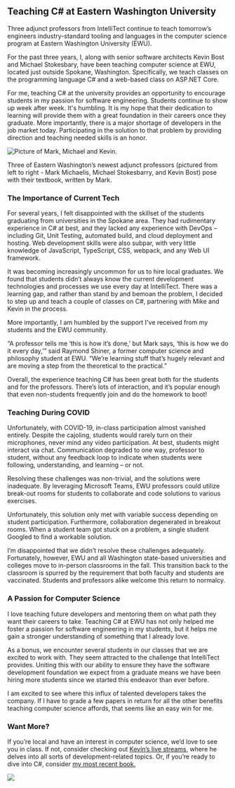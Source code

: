 

## Teaching C# at Eastern Washington University

Three adjunct professors from IntelliTect continue to teach tomorrow’s engineers industry-standard tooling and languages in the computer science program at Eastern Washington University (EWU).

For the past three years, I, along with senior software architects Kevin Bost and Michael Stokesbary, have been teaching computer science at EWU, located just outside Spokane, Washington. Specifically, we teach classes on the programming language C# and a web-based class on ASP.NET Core.

For me, teaching C# at the university provides an opportunity to encourage students in my passion for software engineering. Students continue to show up week after week. It's humbling. It is my hope that their dedication to learning will provide them with a great foundation in their careers once they graduate. More importantly, there is a major shortage of developers in the job market today. Participating in the solution to that problem by providing direction and teaching needed skills is an honor.

![Picture of Mark, Michael and Kevin.](https://intellitect.com/wp-content/uploads/2019/02/Page-2-Teachers-copy-1024x768.jpg "Communicating Passion to a New Generation of Students")

Three of Eastern Washington’s newest adjunct professors (pictured from left to right - Mark Michaelis, Michael Stokesbarry, and Kevin Bost) pose with their textbook, written by Mark.

### The Importance of Current Tech

For several years, I felt disappointed with the skillset of the students graduating from universities in the Spokane area. They had rudimentary experience in C# at best, and they lacked any experience with DevOps – including Git, Unit Testing, automated build, and cloud deployment and hosting. Web development skills were also subpar, with very little knowledge of JavaScript, TypeScript, CSS, webpack, and any Web UI framework.

It was becoming increasingly uncommon for us to hire local graduates. We found that students didn’t always know the current development technologies and processes we use every day at IntelliTect. There was a learning gap, and rather than stand by and bemoan the problem, I decided to step up and teach a couple of classes on C#, partnering with Mike and Kevin in the process.

More importantly, I am humbled by the support I've received from my students and the EWU community.

“A professor tells me ‘this is how it’s done,’ but Mark says, ‘this is how we do it every day,’” said Raymond Shiner, a former computer science and philosophy student at EWU. “We’re learning stuff that’s hugely relevant and are moving a step from the theoretical to the practical.”

Overall, the experience teaching C# has been great both for the students and for the professors. There’s lots of interaction, and it’s popular enough that even non-students frequently join and do the homework to boot!

### Teaching During COVID

Unfortunately, with COVID-19, in-class participation almost vanished entirely. Despite the cajoling, students would rarely turn on their microphones, never mind any video participation. At best, students might interact via chat. Communication degraded to one way, professor to student, without any feedback loop to indicate when students were following, understanding, and learning – or not.

Resolving these challenges was non-trivial, and the solutions were inadequate. By leveraging Microsoft Teams, EWU professors could utilize break-out rooms for students to collaborate and code solutions to various exercises.

Unfortunately, this solution only met with variable success depending on student participation. Furthermore, collaboration degenerated in breakout rooms. When a student team got stuck on a problem, a single student Googled to find a workable solution.

I’m disappointed that we didn’t resolve these challenges adequately. Fortunately, however, EWU and all Washington state-based universities and colleges move to in-person classrooms in the fall. This transition back to the classroom is spurred by the requirement that both faculty and students are vaccinated. Students and professors alike welcome this return to normalcy.

### A Passion for Computer Science

I love teaching future developers and mentoring them on what path they want their careers to take. Teaching C# at EWU has not only helped me foster a passion for software engineering in my students, but it helps me gain a stronger understanding of something that I already love.

As a bonus, we encounter several students in our classes that we are excited to work with. They seem attracted to the challenge that IntelliTect provides. Uniting this with our ability to ensure they have the software development foundation we expect from a graduate means we have been hiring more students since we started this endeavor than ever before.

I am excited to see where this influx of talented developers takes the company. If I have to grade a few papers in return for all the other benefits teaching computer science affords, that seems like an easy win for me.

### Want More?

If you’re local and have an interest in computer science, we’d love to see you in class. If not, consider checking out [Kevin’s live streams](https://www.twitch.tv/kitokeboo), where he delves into all sorts of development-related topics. Or, if you’re ready to dive into C#, consider [my most recent book.](https://intellitect.com/essentialcsharp/)

![](https://intellitect.com/wp-content/uploads/2021/04/blog-job-ad-2-1024x129.png)
